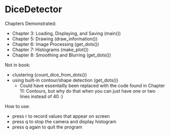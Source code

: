 # DiceDetector

Chapters Demonstrated:
- Chapter 3: Loading, Displaying, and Saving (main())
- Chapter 5: Drawing (draw_information())
- Chapter 6: Image Processing (get_dots())
- Chapter 7: Histograms (make_plot())
- Chapter 8: Smoothing and Blurring (get_dots())

Not in book:
- clustering (count_dice_from_dots())
- using built-in contour/shape detection (get_dots())
  - Could have essentailly been replaced with the code found in Chapter 11: Contours, but why do that when you can just have one or two lines instead of 40 :)

How to use:
- press r to record values that appear on screen
- press q to stop the camera and display histogram
- press q again to quit the program
